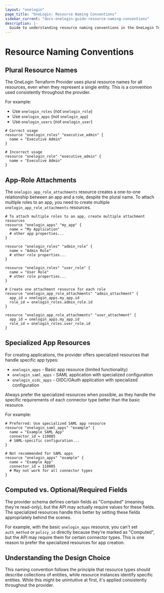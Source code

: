 ```yaml
---
layout: "onelogin"
page_title: "OneLogin: Resource Naming Conventions"
sidebar_current: "docs-onelogin-guide-resource-naming-conventions"
description: |-
  Guide to understanding resource naming conventions in the OneLogin Terraform Provider.
---
```


# Resource Naming Conventions

## Plural Resource Names

The OneLogin Terraform Provider uses plural resource names for all resources, even when they represent a single entity. This is a convention used consistently throughout the provider.

For example:
- Use `onelogin_roles` (not `onelogin_role`)
- Use `onelogin_apps` (not `onelogin_app`)
- Use `onelogin_users` (not `onelogin_user`)

```hcl
# Correct usage
resource "onelogin_roles" "executive_admin" {
  name = "Executive Admin"
}

# Incorrect usage
resource "onelogin_role" "executive_admin" {
  name = "Executive Admin"
}
```

## App-Role Attachments

The `onelogin_app_role_attachments` resource creates a one-to-one relationship between an app and a role, despite the plural name. To attach multiple roles to an app, you need to create multiple `onelogin_app_role_attachments` resources.

```hcl
# To attach multiple roles to an app, create multiple attachment resources
resource "onelogin_apps" "my_app" {
  name = "My Application"
  # other app properties...
}

resource "onelogin_roles" "admin_role" {
  name = "Admin Role"
  # other role properties...
}

resource "onelogin_roles" "user_role" {
  name = "User Role"
  # other role properties...
}

# Create one attachment resource for each role
resource "onelogin_app_role_attachments" "admin_attachment" {
  app_id = onelogin_apps.my_app.id
  role_id = onelogin_roles.admin_role.id
}

resource "onelogin_app_role_attachments" "user_attachment" {
  app_id = onelogin_apps.my_app.id
  role_id = onelogin_roles.user_role.id
}
```

## Specialized App Resources

For creating applications, the provider offers specialized resources that handle specific app types:

- `onelogin_apps` - Basic app resource (limited functionality)
- `onelogin_saml_apps` - SAML application with specialized configuration
- `onelogin_oidc_apps` - OIDC/OAuth application with specialized configuration

Always prefer the specialized resources when possible, as they handle the specific requirements of each connector type better than the basic resource.

For example:

```hcl
# Preferred: Use specialized SAML app resource
resource "onelogin_saml_apps" "example" {
  name = "Example SAML App"
  connector_id = 110005
  # SAML-specific configuration...
}

# Not recommended for SAML apps
resource "onelogin_apps" "example" {
  name = "Example App"
  connector_id = 110005
  # May not work for all connector types
}
```

## Computed vs. Optional/Required Fields

The provider schema defines certain fields as "Computed" (meaning they're read-only), but the API may actually require values for these fields. The specialized resources handle this better by setting these fields appropriately behind the scenes.

For example, with the basic `onelogin_apps` resource, you can't set `auth_method` or `policy_id` directly because they're marked as "Computed", but the API may require them for certain connector types. This is one reason to prefer the specialized resources for app creation.

## Understanding the Design Choice

This naming convention follows the principle that resource types should describe collections of entities, while resource instances identify specific entities. While this might be unintuitive at first, it's applied consistently throughout the provider.